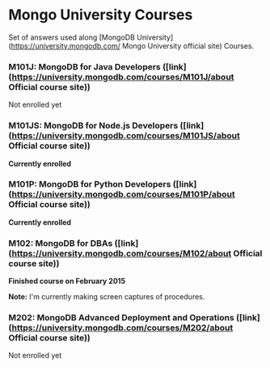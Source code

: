 # Mongo University Courses

Set of answers used along [MongoDB University](https://university.mongodb.com/ Mongo University official site) Courses.

### M101J: MongoDB for Java Developers ([link](https://university.mongodb.com/courses/M101J/about Official course site))

Not enrolled yet

### M101JS: MongoDB for Node.js Developers ([link](https://university.mongodb.com/courses/M101JS/about Official course site))

**Currently enrolled**

### M101P: MongoDB for Python Developers ([link](https://university.mongodb.com/courses/M101P/about Official course site))

**Currently enrolled**

### M102: MongoDB for DBAs ([link](https://university.mongodb.com/courses/M102/about Official course site))

**Finished course on February 2015**

**Note:** I'm currently making screen captures of procedures.

### M202: MongoDB Advanced Deployment and Operations ([link](https://university.mongodb.com/courses/M202/about Official course site))

Not enrolled yet
